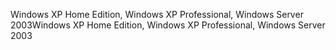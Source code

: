 <span data-ttu-id="7bb1e-101">Windows XP Home Edition, Windows XP Professional, Windows Server 2003</span><span class="sxs-lookup"><span data-stu-id="7bb1e-101">Windows XP Home Edition, Windows XP Professional, Windows Server 2003</span></span>